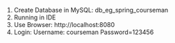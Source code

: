 1. Create Database in MySQL: db_eg_spring_courseman
2. Running in IDE
3. Use Browser: http://localhost:8080
4. Login:
Username: courseman
Password=123456